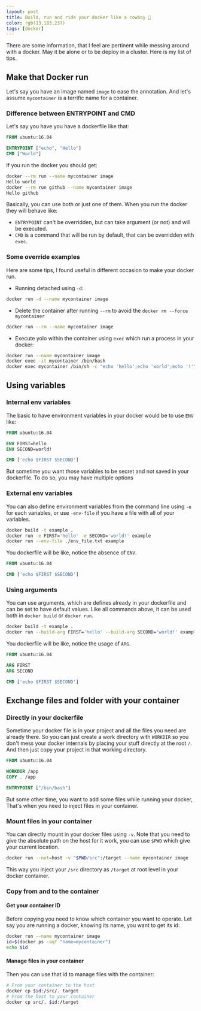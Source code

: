 ```yaml
---
layout: post
title: Build, run and ride your docker like a cowboy 🤠
color: rgb(13,183,237)
tags: [docker]
---
```


There are some information, that I feel are pertinent while messing around with a docker.
May it be alone or to be deploy in a cluster. Here is my list of tips.

## Make that Docker run

Let's say you have an image named `image` to ease the annotation. 
And let's assume `mycontainer` is a terrific name for a container.

### Difference between ENTRYPOINT and CMD

Let's say you have you have a dockerfile like that:

```dockerfile
FROM ubuntu:16.04

ENTRYPOINT ["echo", "Hello"]
CMD ["World"]
```

If you run the docker you should get:

```bash
docker --rm run --name mycontainer image
Hello world
docker --rm run github --name mycontainer image 
Hello github
```

Basically, you can use both or just one of them. When you run the docker they will behave like:
  - `ENTRYPOINT` can't be overridden, but can take argument (or not) and will be executed. 
  - `CMD` is a command that will be run by default, that can be overridden with `exec`.


### Some override examples

Here are some tips, I found useful in different occasion to make your docker run.

 - Running detached using `-d`:
```bash 
docker run -d --name mycontainer image
``` 
 - Delete the container after running `--rm` to avoid the `docker rm --force mycontainer`
 ```bash
 docker run --rm --name mycontainer image
 ```
 - Execute yolo within the container using `exec` which run a process in your docker:
 ```bash
 docker run --name mycontainer image
 docker exec -it mycontainer /bin/bash
 docker exec mycontainer /bin/sh -c "echo 'hello';echo 'world';echo '!'"
 ```



## Using variables

### Internal env variables

The basic to have environment variables in your docker would be to use `ENV` like:

```dockerfile
FROM ubuntu:16.04

ENV FIRST=hello
ENV SECOND=world!

CMD ['echo $FIRST $SECOND']
```

But sometime you want those variables to be secret and not saved in your dockerfile.
To do so, you may have multiple options


### External env variables

You can also define environment variables from the command line using `-e` for each variables, 
or use `-env-file` if you have a file with all of your variables.

```bash
docker build -t example .
docker run -e FIRST='hello' -e SECOND='world!' example
docker run --env-file ./env_file.txt example
```

You dockerfile will be like, notice the absence of `ENV`.

```dockerfile
FROM ubuntu:16.04

CMD ['echo $FIRST $SECOND']
```

### Using arguments

You can use arguments, which are defines already in your dockerfile and can be set to have default 
values. Like all commands above, it can be used both in `docker build` or `docker run`.

```bash
docker build -t example .
docker run --build-arg FIRST='hello' --build-arg SECOND='world!' example
```

You dockerfile will be like, notice the usage of `ARG`.

```dockerfile
FROM ubuntu:16.04

ARG FIRST
ARG SECOND

CMD ['echo $FIRST $SECOND']
```

## Exchange files and folder with your container
### Directly in your dockerfile

Sometime your docker file is in your project and all the files you need are already there.
So you can just create a work directory with `WORKDIR` so you don't mess your docker internals by placing your stuff directly 
at the root `/`. And then just copy your project in that working directory.

```dockerfile
FROM ubuntu:16.04

WORKDIR /app
COPY . /app

ENTRYPOINT ["/bin/bash"]
```

But some other time, you want to add some files while running your docker, 
That's when you need to inject files in your container.

### Mount files in your container

You can directly mount in your docker files using `-v`. 
Note that you need to give the absolute path on the host for it work, you can use `$PWD` which give your current location.

```bash
docker run --net=host -v "$PWD/src":/target --name mycontainer image
```

This way you inject your `/src` directory as `/target` at root level in your docker container. 

### Copy from and to the container
#### Get your container ID

Before copying you need to know which container you want to operate.
Let say you are running a docker, knowing its name, you want to get its id:

```bash
docker run --name mycontainer image 
id=$(docker ps -aqf "name=mycontainer")
echo $id
```

#### Manage files in your container

Then you can use that id to manage files with the container:

```bash
# From your container to the host
docker cp $id:/src/. target
# From the host to your container
docker cp src/. $id:/target
``` 
